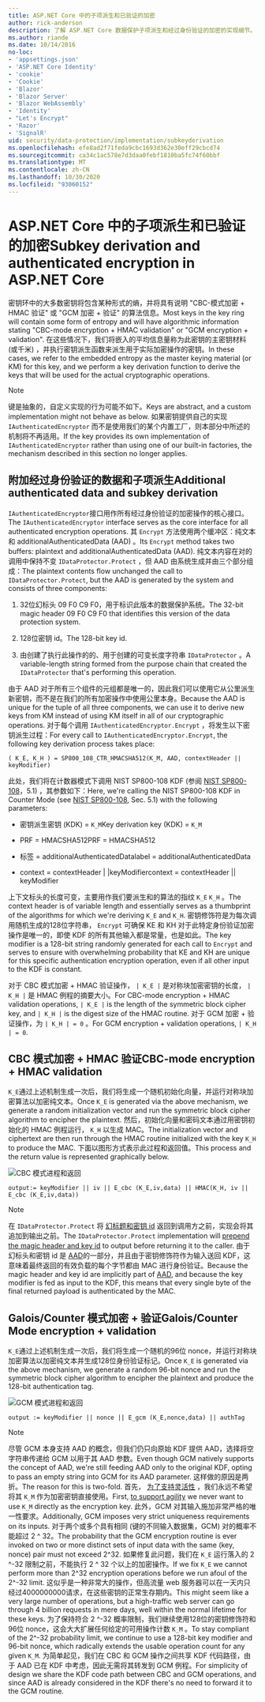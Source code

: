```yaml
---
title: ASP.NET Core 中的子项派生和已验证的加密
author: rick-anderson
description: 了解 ASP.NET Core 数据保护子项派生和经过身份验证的加密的实现细节。
ms.author: riande
ms.date: 10/14/2016
no-loc:
- 'appsettings.json'
- 'ASP.NET Core Identity'
- 'cookie'
- 'Cookie'
- 'Blazor'
- 'Blazor Server'
- 'Blazor WebAssembly'
- 'Identity'
- "Let's Encrypt"
- 'Razor'
- 'SignalR'
uid: security/data-protection/implementation/subkeyderivation
ms.openlocfilehash: efe8ad2f71feda9cbc1693d362e30eff29cbcd74
ms.sourcegitcommit: ca34c1ac578e7d3daa0febf1810ba5fc74f60bbf
ms.translationtype: MT
ms.contentlocale: zh-CN
ms.lasthandoff: 10/30/2020
ms.locfileid: "93060152"
---
```

# <a name="subkey-derivation-and-authenticated-encryption-in-aspnet-core"></a><span data-ttu-id="211ff-103">ASP.NET Core 中的子项派生和已验证的加密</span><span class="sxs-lookup"><span data-stu-id="211ff-103">Subkey derivation and authenticated encryption in ASP.NET Core</span></span>

<a name="data-protection-implementation-subkey-derivation"></a>

<span data-ttu-id="211ff-104">密钥环中的大多数密钥将包含某种形式的熵，并将具有说明 "CBC-模式加密 + HMAC 验证" 或 "GCM 加密 + 验证" 的算法信息。</span><span class="sxs-lookup"><span data-stu-id="211ff-104">Most keys in the key ring will contain some form of entropy and will have algorithmic information stating "CBC-mode encryption + HMAC validation" or "GCM encryption + validation".</span></span> <span data-ttu-id="211ff-105">在这些情况下，我们将嵌入的平均信息量称为此密钥的主密钥材料 (或千米) ，并执行密钥派生函数来派生用于实际加密操作的密钥。</span><span class="sxs-lookup"><span data-stu-id="211ff-105">In these cases, we refer to the embedded entropy as the master keying material (or KM) for this key, and we perform a key derivation function to derive the keys that will be used for the actual cryptographic operations.</span></span>

> [!NOTE]
> <span data-ttu-id="211ff-106">键是抽象的，自定义实现的行为可能不如下。</span><span class="sxs-lookup"><span data-stu-id="211ff-106">Keys are abstract, and a custom implementation might not behave as below.</span></span> <span data-ttu-id="211ff-107">如果密钥提供自己的实现 `IAuthenticatedEncryptor` 而不是使用我们的某个内置工厂，则本部分中所述的机制将不再适用。</span><span class="sxs-lookup"><span data-stu-id="211ff-107">If the key provides its own implementation of `IAuthenticatedEncryptor` rather than using one of our built-in factories, the mechanism described in this section no longer applies.</span></span>

<a name="data-protection-implementation-subkey-derivation-aad"></a>

## <a name="additional-authenticated-data-and-subkey-derivation"></a><span data-ttu-id="211ff-108">附加经过身份验证的数据和子项派生</span><span class="sxs-lookup"><span data-stu-id="211ff-108">Additional authenticated data and subkey derivation</span></span>

<span data-ttu-id="211ff-109">`IAuthenticatedEncryptor`接口用作所有经过身份验证的加密操作的核心接口。</span><span class="sxs-lookup"><span data-stu-id="211ff-109">The `IAuthenticatedEncryptor` interface serves as the core interface for all authenticated encryption operations.</span></span> <span data-ttu-id="211ff-110">其 `Encrypt` 方法使用两个缓冲区：纯文本和 additionalAuthenticatedData (AAD) 。</span><span class="sxs-lookup"><span data-stu-id="211ff-110">Its `Encrypt` method takes two buffers: plaintext and additionalAuthenticatedData (AAD).</span></span> <span data-ttu-id="211ff-111">纯文本内容在对的调用中保持不变 `IDataProtector.Protect` ，但 AAD 由系统生成并由三个部分组成：</span><span class="sxs-lookup"><span data-stu-id="211ff-111">The plaintext contents flow unchanged the call to `IDataProtector.Protect`, but the AAD is generated by the system and consists of three components:</span></span>

1. <span data-ttu-id="211ff-112">32位幻标头 09 F0 C9 F0，用于标识此版本的数据保护系统。</span><span class="sxs-lookup"><span data-stu-id="211ff-112">The 32-bit magic header 09 F0 C9 F0 that identifies this version of the data protection system.</span></span>

2. <span data-ttu-id="211ff-113">128位密钥 id。</span><span class="sxs-lookup"><span data-stu-id="211ff-113">The 128-bit key id.</span></span>

3. <span data-ttu-id="211ff-114">由创建了执行此操作的的、用于创建的可变长度字符串 `IDataProtector` 。</span><span class="sxs-lookup"><span data-stu-id="211ff-114">A variable-length string formed from the purpose chain that created the `IDataProtector` that's performing this operation.</span></span>

<span data-ttu-id="211ff-115">由于 AAD 对于所有三个组件的元组都是唯一的，因此我们可以使用它从公里派生新密钥，而不是在我们的所有加密操作中使用公里本身。</span><span class="sxs-lookup"><span data-stu-id="211ff-115">Because the AAD is unique for the tuple of all three components, we can use it to derive new keys from KM instead of using KM itself in all of our cryptographic operations.</span></span> <span data-ttu-id="211ff-116">对于每个调用 `IAuthenticatedEncryptor.Encrypt` ，将发生以下密钥派生过程：</span><span class="sxs-lookup"><span data-stu-id="211ff-116">For every call to `IAuthenticatedEncryptor.Encrypt`, the following key derivation process takes place:</span></span>

`( K_E, K_H ) = SP800_108_CTR_HMACSHA512(K_M, AAD, contextHeader || keyModifier)`

<span data-ttu-id="211ff-117">此处，我们将在计数器模式下调用 NIST SP800-108 KDF (参阅 [NIST SP800-108](https://nvlpubs.nist.gov/nistpubs/Legacy/SP/nistspecialpublication800-108.pdf)，5.1) ，其参数如下：</span><span class="sxs-lookup"><span data-stu-id="211ff-117">Here, we're calling the NIST SP800-108 KDF in Counter Mode (see [NIST SP800-108](https://nvlpubs.nist.gov/nistpubs/Legacy/SP/nistspecialpublication800-108.pdf), Sec. 5.1) with the following parameters:</span></span>

* <span data-ttu-id="211ff-118">密钥派生密钥 (KDK) = `K_M`</span><span class="sxs-lookup"><span data-stu-id="211ff-118">Key derivation key (KDK) = `K_M`</span></span>

* <span data-ttu-id="211ff-119">PRF = HMACSHA512</span><span class="sxs-lookup"><span data-stu-id="211ff-119">PRF = HMACSHA512</span></span>

* <span data-ttu-id="211ff-120">标签 = additionalAuthenticatedData</span><span class="sxs-lookup"><span data-stu-id="211ff-120">label = additionalAuthenticatedData</span></span>

* <span data-ttu-id="211ff-121">context = contextHeader | |keyModifier</span><span class="sxs-lookup"><span data-stu-id="211ff-121">context = contextHeader || keyModifier</span></span>

<span data-ttu-id="211ff-122">上下文标头的长度可变，主要用作我们要派生和的算法的指纹 `K_E` `K_H` 。</span><span class="sxs-lookup"><span data-stu-id="211ff-122">The context header is of variable length and essentially serves as a thumbprint of the algorithms for which we're deriving `K_E` and `K_H`.</span></span> <span data-ttu-id="211ff-123">密钥修饰符是为每次调用随机生成的128位字符串， `Encrypt` 可确保 KE 和 KH 对于此特定身份验证加密操作是唯一的，即使 KDF 的所有其他输入都是常量，也是如此。</span><span class="sxs-lookup"><span data-stu-id="211ff-123">The key modifier is a 128-bit string randomly generated for each call to `Encrypt` and serves to ensure with overwhelming probability that KE and KH are unique for this specific authentication encryption operation, even if all other input to the KDF is constant.</span></span>

<span data-ttu-id="211ff-124">对于 CBC 模式加密 + HMAC 验证操作， `| K_E |` 是对称块加密密钥的长度， `| K_H |` 是 HMAC 例程的摘要大小。</span><span class="sxs-lookup"><span data-stu-id="211ff-124">For CBC-mode encryption + HMAC validation operations, `| K_E |` is the length of the symmetric block cipher key, and `| K_H |` is the digest size of the HMAC routine.</span></span> <span data-ttu-id="211ff-125">对于 GCM 加密 + 验证操作，为 `| K_H | = 0` 。</span><span class="sxs-lookup"><span data-stu-id="211ff-125">For GCM encryption + validation operations, `| K_H | = 0`.</span></span>

## <a name="cbc-mode-encryption--hmac-validation"></a><span data-ttu-id="211ff-126">CBC 模式加密 + HMAC 验证</span><span class="sxs-lookup"><span data-stu-id="211ff-126">CBC-mode encryption + HMAC validation</span></span>

<span data-ttu-id="211ff-127">`K_E`通过上述机制生成一次后，我们将生成一个随机初始化向量，并运行对称块加密算法以加密纯文本。</span><span class="sxs-lookup"><span data-stu-id="211ff-127">Once `K_E` is generated via the above mechanism, we generate a random initialization vector and run the symmetric block cipher algorithm to encipher the plaintext.</span></span> <span data-ttu-id="211ff-128">然后，初始化向量和密码文本通过用密钥初始化的 HMAC 例程运行， `K_H` 以生成 MAC。</span><span class="sxs-lookup"><span data-stu-id="211ff-128">The initialization vector and ciphertext are then run through the HMAC routine initialized with the key `K_H` to produce the MAC.</span></span> <span data-ttu-id="211ff-129">下面以图形方式表示此过程和返回值。</span><span class="sxs-lookup"><span data-stu-id="211ff-129">This process and the return value is represented graphically below.</span></span>

![CBC 模式进程和返回](subkeyderivation/_static/cbcprocess.png)

`output:= keyModifier || iv || E_cbc (K_E,iv,data) || HMAC(K_H, iv || E_cbc (K_E,iv,data))`

> [!NOTE]
> <span data-ttu-id="211ff-131">在 `IDataProtector.Protect` 将 [幻标题和密钥 id](xref:security/data-protection/implementation/authenticated-encryption-details) 返回到调用方之前，实现会将其追加到输出之前。</span><span class="sxs-lookup"><span data-stu-id="211ff-131">The `IDataProtector.Protect` implementation will [prepend the magic header and key id](xref:security/data-protection/implementation/authenticated-encryption-details) to output before returning it to the caller.</span></span> <span data-ttu-id="211ff-132">由于幻标头和密钥 id 是 [AAD](xref:security/data-protection/implementation/subkeyderivation#data-protection-implementation-subkey-derivation-aad)的一部分，并且由于密钥修饰符作为输入送回 KDF，这意味着最终返回的有效负载的每个字节都由 MAC 进行身份验证。</span><span class="sxs-lookup"><span data-stu-id="211ff-132">Because the magic header and key id are implicitly part of [AAD](xref:security/data-protection/implementation/subkeyderivation#data-protection-implementation-subkey-derivation-aad), and because the key modifier is fed as input to the KDF, this means that every single byte of the final returned payload is authenticated by the MAC.</span></span>

## <a name="galoiscounter-mode-encryption--validation"></a><span data-ttu-id="211ff-133">Galois/Counter 模式加密 + 验证</span><span class="sxs-lookup"><span data-stu-id="211ff-133">Galois/Counter Mode encryption + validation</span></span>

<span data-ttu-id="211ff-134">`K_E`通过上述机制生成一次后，我们将生成一个随机的96位 nonce，并运行对称块加密算法以加密纯文本并生成128位身份验证标记。</span><span class="sxs-lookup"><span data-stu-id="211ff-134">Once `K_E` is generated via the above mechanism, we generate a random 96-bit nonce and run the symmetric block cipher algorithm to encipher the plaintext and produce the 128-bit authentication tag.</span></span>

![GCM 模式进程和返回](subkeyderivation/_static/galoisprocess.png)

`output := keyModifier || nonce || E_gcm (K_E,nonce,data) || authTag`

> [!NOTE]
> <span data-ttu-id="211ff-136">尽管 GCM 本身支持 AAD 的概念，但我们仍只向原始 KDF 提供 AAD，选择将空字符串传递给 GCM 以用于其 AAD 参数。</span><span class="sxs-lookup"><span data-stu-id="211ff-136">Even though GCM natively supports the concept of AAD, we're still feeding AAD only to the original KDF, opting to pass an empty string into GCM for its AAD parameter.</span></span> <span data-ttu-id="211ff-137">这样做的原因是两折。</span><span class="sxs-lookup"><span data-stu-id="211ff-137">The reason for this is two-fold.</span></span> <span data-ttu-id="211ff-138">首先， [为了支持灵活性](xref:security/data-protection/implementation/context-headers#data-protection-implementation-context-headers) ，我们永远不希望将其 `K_M` 作为加密密钥直接使用。</span><span class="sxs-lookup"><span data-stu-id="211ff-138">First, [to support agility](xref:security/data-protection/implementation/context-headers#data-protection-implementation-context-headers) we never want to use `K_M` directly as the encryption key.</span></span> <span data-ttu-id="211ff-139">此外，GCM 对其输入施加非常严格的唯一性要求。</span><span class="sxs-lookup"><span data-stu-id="211ff-139">Additionally, GCM imposes very strict uniqueness requirements on its inputs.</span></span> <span data-ttu-id="211ff-140">对于两个或多个具有相同 (键的不同输入数据集，GCM) 对的概率不能超过 2 ^ 32。</span><span class="sxs-lookup"><span data-stu-id="211ff-140">The probability that the GCM encryption routine is ever invoked on two or more distinct sets of input data with the same (key, nonce) pair must not exceed 2^32.</span></span> <span data-ttu-id="211ff-141">如果修复此问题，我们在 `K_E` 运行落入的 2 ^-32 限制之前，不能执行 2 ^ 32 个以上的加密操作。</span><span class="sxs-lookup"><span data-stu-id="211ff-141">If we fix `K_E` we cannot perform more than 2^32 encryption operations before we run afoul of the 2^-32 limit.</span></span> <span data-ttu-id="211ff-142">这似乎是一种非常大的操作，但高流量 web 服务器可以在一天内只经过4000000000请求，在这些密钥的正常生存期内。</span><span class="sxs-lookup"><span data-stu-id="211ff-142">This might seem like a very large number of operations, but a high-traffic web server can go through 4 billion requests in mere days, well within the normal lifetime for these keys.</span></span> <span data-ttu-id="211ff-143">为了保持符合 2 ^-32 概率限制，我们继续使用128位的密钥修饰符和96位 nonce，这会大大扩展任何给定的可用操作计数 `K_M` 。</span><span class="sxs-lookup"><span data-stu-id="211ff-143">To stay compliant of the 2^-32 probability limit, we continue to use a 128-bit key modifier and 96-bit nonce, which radically extends the usable operation count for any given `K_M`.</span></span> <span data-ttu-id="211ff-144">为简单起见，我们在 CBC 和 GCM 操作之间共享 KDF 代码路径，由于 AAD 已在 KDF 中考虑，因此无需将其转发到 GCM 例程。</span><span class="sxs-lookup"><span data-stu-id="211ff-144">For simplicity of design we share the KDF code path between CBC and GCM operations, and since AAD is already considered in the KDF there's no need to forward it to the GCM routine.</span></span>
